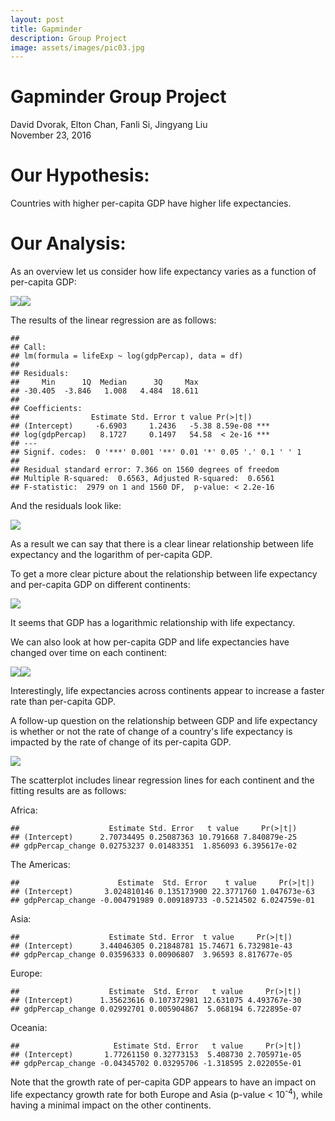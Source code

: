 ```yaml
---
layout: post
title: Gapminder
description: Group Project
image: assets/images/pic03.jpg
---
```


# Gapminder Group Project
David Dvorak, Elton Chan, Fanli Si, Jingyang Liu  
November 23, 2016  



# Our Hypothesis:
Countries with higher per-capita GDP have higher life expectancies.

# Our Analysis:



As an overview let us consider how life expectancy varies as a function of per-capita GDP:

![](https://djdvorak.github.io/assets/images/gapminder_group_assignment_files/figure-html/unnamed-chunk-1-1.png)<!-- -->![](https://djdvorak.github.io/assets/images/gapminder_group_assignment_files/figure-html/unnamed-chunk-1-2.png)<!-- -->

The results of the linear regression are as follows:


```
## 
## Call:
## lm(formula = lifeExp ~ log(gdpPercap), data = df)
## 
## Residuals:
##     Min      1Q  Median      3Q     Max 
## -30.405  -3.846   1.008   4.484  18.611 
## 
## Coefficients:
##                Estimate Std. Error t value Pr(>|t|)    
## (Intercept)     -6.6903     1.2436   -5.38 8.59e-08 ***
## log(gdpPercap)   8.1727     0.1497   54.58  < 2e-16 ***
## ---
## Signif. codes:  0 '***' 0.001 '**' 0.01 '*' 0.05 '.' 0.1 ' ' 1
## 
## Residual standard error: 7.366 on 1560 degrees of freedom
## Multiple R-squared:  0.6563,	Adjusted R-squared:  0.6561 
## F-statistic:  2979 on 1 and 1560 DF,  p-value: < 2.2e-16
```

And the residuals look like:

![](https://djdvorak.github.io/assets/images/gapminder_group_assignment_files/figure-html/unnamed-chunk-3-1.png)<!-- -->

As a result we can say that there is a clear linear relationship between life expectancy and the logarithm of per-capita GDP.

To get a more clear picture about the relationship between life expectancy and per-capita GDP on different continents:

![](https://djdvorak.github.io/assets/images/gapminder_group_assignment_files/figure-html/unnamed-chunk-4-1.png)<!-- -->

It seems that GDP has a logarithmic relationship with life expectancy.

We can also look at how per-capita GDP and life expectancies have changed over time on each continent:

![](https://djdvorak.github.io/assets/images/gapminder_group_assignment_files/figure-html/unnamed-chunk-5-1.png)<!-- -->![](https://djdvorak.github.io/assets/images/gapminder_group_assignment_files/figure-html/unnamed-chunk-5-2.png)<!-- -->

Interestingly, life expectancies across continents appear to increase a faster rate than per-capita GDP.

A follow-up question on the relationship between GDP and life expectancy is whether or not the rate of change of a country's life expectancy is impacted by the rate of change of its per-capita GDP. 

![](https://djdvorak.github.io/assets/images/gapminder_group_assignment_files/figure-html/unnamed-chunk-6-1.png)<!-- -->

The scatterplot includes linear regression lines for each continent and the fitting results are as follows:

Africa:

```
##                    Estimate Std. Error   t value     Pr(>|t|)
## (Intercept)      2.70734495 0.25087363 10.791668 7.840879e-25
## gdpPercap_change 0.02753237 0.01483351  1.856093 6.395617e-02
```
The Americas:

```
##                      Estimate  Std. Error    t value     Pr(>|t|)
## (Intercept)       3.024810146 0.135173900 22.3771760 1.047673e-63
## gdpPercap_change -0.004791989 0.009189733 -0.5214502 6.024759e-01
```
Asia:

```
##                    Estimate Std. Error  t value     Pr(>|t|)
## (Intercept)      3.44046305 0.21848781 15.74671 6.732981e-43
## gdpPercap_change 0.03596333 0.00906807  3.96593 8.817677e-05
```
Europe:

```
##                    Estimate  Std. Error   t value     Pr(>|t|)
## (Intercept)      1.35623616 0.107372981 12.631075 4.493767e-30
## gdpPercap_change 0.02992701 0.005904867  5.068194 6.722895e-07
```
Oceania:

```
##                     Estimate Std. Error   t value     Pr(>|t|)
## (Intercept)       1.77261150 0.32773153  5.408730 2.705971e-05
## gdpPercap_change -0.04345702 0.03295706 -1.318595 2.022055e-01
```

Note that the growth rate of per-capita GDP appears to have an impact on life expectancy growth rate for both Europe and Asia (p-value < 10<sup>-4</sup>), while having a minimal impact on the other continents.
